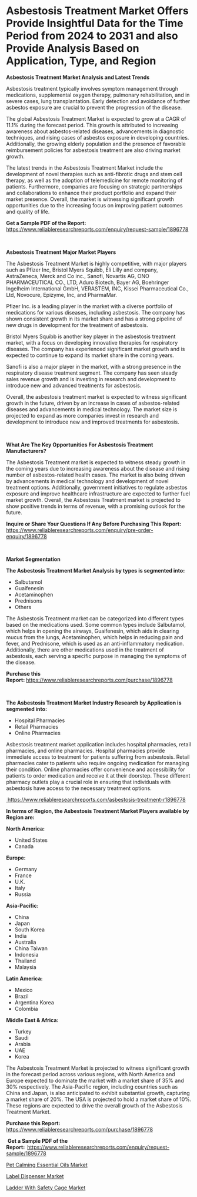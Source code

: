 <p><h1>Asbestosis Treatment Market Offers Provide Insightful Data for the Time Period from 2024 to 2031 and also Provide Analysis Based on Application, Type, and Region</h1></p><p><strong>Asbestosis Treatment Market Analysis and Latest Trends</strong></p>
<p><p>Asbestosis treatment typically involves symptom management through medications, supplemental oxygen therapy, pulmonary rehabilitation, and in severe cases, lung transplantation. Early detection and avoidance of further asbestos exposure are crucial to prevent the progression of the disease.</p><p>The global Asbestosis Treatment Market is expected to grow at a CAGR of 11.1% during the forecast period. This growth is attributed to increasing awareness about asbestos-related diseases, advancements in diagnostic techniques, and rising cases of asbestos exposure in developing countries. Additionally, the growing elderly population and the presence of favorable reimbursement policies for asbestosis treatment are also driving market growth.</p><p>The latest trends in the Asbestosis Treatment Market include the development of novel therapies such as anti-fibrotic drugs and stem cell therapy, as well as the adoption of telemedicine for remote monitoring of patients. Furthermore, companies are focusing on strategic partnerships and collaborations to enhance their product portfolio and expand their market presence. Overall, the market is witnessing significant growth opportunities due to the increasing focus on improving patient outcomes and quality of life.</p></p>
<p><strong>Get a Sample PDF of the Report:&nbsp;</strong> <a href="https://www.reliableresearchreports.com/enquiry/request-sample/1896778">https://www.reliableresearchreports.com/enquiry/request-sample/1896778</a></p>
<p>&nbsp;</p>
<p><strong>Asbestosis Treatment Major Market Players</strong></p>
<p><p>The Asbestosis Treatment Market is highly competitive, with major players such as Pfizer Inc, Bristol Myers Squibb, Eli Lilly and company, AstraZeneca, Merck and Co inc., Sanofi, Novartis AG, ONO PHARMACEUTICAL CO., LTD, Aduro Biotech, Bayer AG, Boehringer Ingelheim International GmbH, VERASTEM, INC, Kissei Pharmaceutical Co., Ltd, Novocure, Epizyme, Inc, and PharmaMar.</p><p>Pfizer Inc. is a leading player in the market with a diverse portfolio of medications for various diseases, including asbestosis. The company has shown consistent growth in its market share and has a strong pipeline of new drugs in development for the treatment of asbestosis.</p><p>Bristol Myers Squibb is another key player in the asbestosis treatment market, with a focus on developing innovative therapies for respiratory diseases. The company has experienced significant market growth and is expected to continue to expand its market share in the coming years.</p><p>Sanofi is also a major player in the market, with a strong presence in the respiratory disease treatment segment. The company has seen steady sales revenue growth and is investing in research and development to introduce new and advanced treatments for asbestosis.</p><p>Overall, the asbestosis treatment market is expected to witness significant growth in the future, driven by an increase in cases of asbestos-related diseases and advancements in medical technology. The market size is projected to expand as more companies invest in research and development to introduce new and improved treatments for asbestosis.</p></p>
<p>&nbsp;</p>
<p><strong>What Are The Key Opportunities For Asbestosis Treatment Manufacturers?</strong></p>
<p><p>The Asbestosis Treatment market is expected to witness steady growth in the coming years due to increasing awareness about the disease and rising number of asbestos-related health cases. The market is also being driven by advancements in medical technology and development of novel treatment options. Additionally, government initiatives to regulate asbestos exposure and improve healthcare infrastructure are expected to further fuel market growth. Overall, the Asbestosis Treatment market is projected to show positive trends in terms of revenue, with a promising outlook for the future.</p></p>
<p><strong>Inquire or Share Your Questions If Any Before Purchasing This Report:</strong> <a href="https://www.reliableresearchreports.com/enquiry/pre-order-enquiry/1896778">https://www.reliableresearchreports.com/enquiry/pre-order-enquiry/1896778</a></p>
<p>&nbsp;</p>
<p><strong>Market Segmentation</strong></p>
<p><strong>The Asbestosis Treatment Market Analysis by types is segmented into:</strong></p>
<p><ul><li>Salbutamol</li><li>Guaifenesin</li><li>Acetaminophen</li><li>Prednisons</li><li>Others</li></ul></p>
<p><p>The Asbestosis Treatment market can be categorized into different types based on the medications used. Some common types include Salbutamol, which helps in opening the airways, Guaifenesin, which aids in clearing mucus from the lungs, Acetaminophen, which helps in reducing pain and fever, and Prednisone, which is used as an anti-inflammatory medication. Additionally, there are other medications used in the treatment of asbestosis, each serving a specific purpose in managing the symptoms of the disease.</p></p>
<p><strong>Purchase this Report:&nbsp;</strong><a href="https://www.reliableresearchreports.com/purchase/1896778">https://www.reliableresearchreports.com/purchase/1896778</a></p>
<p>&nbsp;</p>
<p><strong>The Asbestosis Treatment Market Industry Research by Application is segmented into:</strong></p>
<p><ul><li>Hospital Pharmacies</li><li>Retail Pharmacies</li><li>Online Pharmacies</li></ul></p>
<p><p>Asbestosis treatment market application includes hospital pharmacies, retail pharmacies, and online pharmacies. Hospital pharmacies provide immediate access to treatment for patients suffering from asbestosis. Retail pharmacies cater to patients who require ongoing medication for managing their condition. Online pharmacies offer convenience and accessibility for patients to order medication and receive it at their doorstep. These different pharmacy outlets play a crucial role in ensuring that individuals with asbestosis have access to the necessary treatment options.</p></p>
<p><a href="https://www.reliableresearchreports.com/asbestosis-treatment-r1896778">&nbsp;https://www.reliableresearchreports.com/asbestosis-treatment-r1896778</a></p>
<p><strong>In terms of Region, the Asbestosis Treatment Market Players available by Region are:</strong></p>
<p>
    <p> <strong> North America: </strong>
        <ul>
            <li>United States</li>
            <li>Canada</li>
        </ul>
        </p> 
    <p> <strong> Europe: </strong>
        <ul>
            <li>Germany</li>
            <li>France</li>
            <li>U.K.</li>
            <li>Italy</li>
            <li>Russia</li>
        </ul>
        </p> 
    <p> <strong> Asia-Pacific: </strong>
        <ul>
            <li>China</li>
            <li>Japan</li>
            <li>South Korea</li>
            <li>India</li>
            <li>Australia</li>
            <li>China Taiwan</li>
            <li>Indonesia</li>
            <li>Thailand</li>
            <li>Malaysia</li>
        </ul>
        </p> 
    <p> <strong> Latin America: </strong>
        <ul>
            <li>Mexico</li>
            <li>Brazil</li>
            <li>Argentina Korea</li>
            <li>Colombia</li>
        </ul>
        </p> 
    <p> <strong> Middle East & Africa: </strong>
        <ul>
            <li>Turkey</li>
            <li>Saudi</li>
            <li>Arabia</li>
            <li>UAE</li>
            <li>Korea</li>
        </ul>
    </p>
    </p>
<p><p>The Asbestosis Treatment Market is projected to witness significant growth in the forecast period across various regions, with North America and Europe expected to dominate the market with a market share of 35% and 30% respectively. The Asia-Pacific region, including countries such as China and Japan, is also anticipated to exhibit substantial growth, capturing a market share of 20%. The USA is projected to hold a market share of 10%. These regions are expected to drive the overall growth of the Asbestosis Treatment Market.</p></p>
<p><strong>Purchase this Report: </strong><a href="https://www.reliableresearchreports.com/purchase/1896778">https://www.reliableresearchreports.com/purchase/1896778</a></p>
<p>&nbsp;<strong>Get a Sample PDF of the Report:&nbsp;&nbsp;</strong><a href="https://www.reliableresearchreports.com/enquiry/request-sample/1896778">https://www.reliableresearchreports.com/enquiry/request-sample/1896778</a></p>
<p><strong></strong></p>
<p><p><a href="https://www.linkedin.com/pulse/pet-calming-essential-oils-market-outlook-industry-overview-forecast-jht6f">Pet Calming Essential Oils Market</a></p><p><a href="https://www.linkedin.com/pulse/label-dispenser-market-size-reveals-best-marketing-channels-global-1diff">Label Dispenser Market</a></p><p><a href="https://www.linkedin.com/pulse/ladder-safety-cage-market-size-trends-complete-industry-overview-osdff">Ladder With Safety Cage Market</a></p></p>